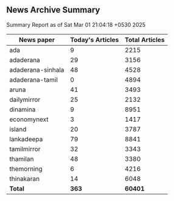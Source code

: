 <!-- @format -->
## News Archive Summary

Summary Report as of Sat Mar 01 21:04:18 +0530 2025

| News paper         | Today's Articles | Total Articles |
|--------------------|------------------|----------------|
| ada               | 9          | 2215        |
| adaderana               | 29          | 3156        |
| adaderana-sinhala               | 48          | 4528        |
| adaderana-tamil               | 0          | 4894        |
| aruna               | 41          | 3493        |
| dailymirror               | 25          | 2132        |
| dinamina               | 9          | 8951        |
| economynext               | 3          | 1417        |
| island               | 20          | 3787        |
| lankadeepa               | 79          | 8841        |
| tamilmirror               | 32          | 3343        |
| thamilan               | 48          | 3380        |
| themorning               | 6          | 4216        |
| thinakaran               | 14          | 6048        |
| **Total**          | **363**      | **60401** |

